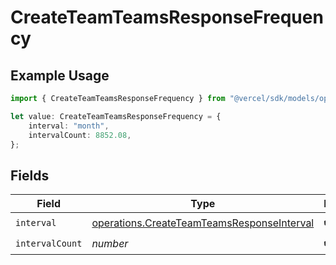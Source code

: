 # CreateTeamTeamsResponseFrequency

## Example Usage

```typescript
import { CreateTeamTeamsResponseFrequency } from "@vercel/sdk/models/operations";

let value: CreateTeamTeamsResponseFrequency = {
    interval: "month",
    intervalCount: 8852.08,
};
```

## Fields

| Field                                                                                                    | Type                                                                                                     | Required                                                                                                 | Description                                                                                              |
| -------------------------------------------------------------------------------------------------------- | -------------------------------------------------------------------------------------------------------- | -------------------------------------------------------------------------------------------------------- | -------------------------------------------------------------------------------------------------------- |
| `interval`                                                                                               | [operations.CreateTeamTeamsResponseInterval](../../models/operations/createteamteamsresponseinterval.md) | :heavy_check_mark:                                                                                       | N/A                                                                                                      |
| `intervalCount`                                                                                          | *number*                                                                                                 | :heavy_check_mark:                                                                                       | N/A                                                                                                      |